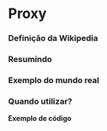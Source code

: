 # Proxy

### Definição da Wikipedia

### Resumindo

### Exemplo do mundo real

### Quando utilizar?

**Exemplo de código**